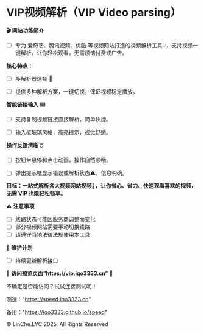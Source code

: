# VIP视频解析（VIP Video parsing）

**🎬 网站功能简介**

- [ ] 专为 爱奇艺、腾讯视频、优酷 等视频网站打造的视频解析工具💡，支持视频一键解析，让你轻松观看，无需烦恼付费或广告。

**核心特点：**

- [ ] 多解析器选择 🔧

- [ ] 提供多种解析方案，一键切换，保证视频稳定播放。

**智能链接输入 ⌨️**

- [ ] 支持复制视频链接直接解析，简单快捷。

- [ ] 输入框玻璃风格，高亮提示，视觉舒适。

**操作反馈清晰 🖱️**

- [ ] 按钮带悬停和点击动画，操作自然顺畅。

- [ ] 弹出提示框显示错误或解析状态⚠️，信息明确。


**目标：一站式解析各大视频网站视频🎥，让你省心、省力、快速观看喜欢的视频，无需 VIP 也能轻松畅享。**

**⚠️ 注意事项**

- [ ] 线路状态可能因服务商调整而变化
- [ ] 部分视频网站需要手动切换线路
- [ ] 请遵守当地法律法规使用本工具

**🔄 维护计划**
- [ ] 持续更新解析接口


**📌 访问预览页面"https://vip.iqo3333.cn" 🔗**

不确定是否能访问？试试连接测试呢！

测速："https://speed.iqo3333.cn"

备用："https://iqo3333.github.io/speed"

© LinChe.LYC 2025. All Rights Reserved

